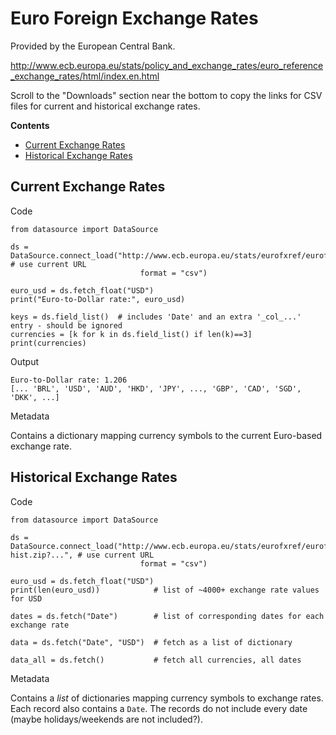 # Euro Foreign Exchange Rates

Provided by the European Central Bank. 

http://www.ecb.europa.eu/stats/policy_and_exchange_rates/euro_reference_exchange_rates/html/index.en.html

Scroll to the "Downloads" section near the bottom to copy the links for CSV files for current and historical exchange rates.

**Contents**
- [Current Exchange Rates](#current-exchange-rates)
- [Historical Exchange Rates](#historical-exchange-rates)


## Current Exchange Rates

Code

````
from datasource import DataSource

ds = DataSource.connect_load("http://www.ecb.europa.eu/stats/eurofxref/eurofxref.zip?...",  # use current URL
                             format = "csv")

euro_usd = ds.fetch_float("USD")
print("Euro-to-Dollar rate:", euro_usd)

keys = ds.field_list()  # includes 'Date' and an extra '_col_...' entry - should be ignored
currencies = [k for k in ds.field_list() if len(k)==3]
print(currencies)
````

Output

````
Euro-to-Dollar rate: 1.206
[... 'BRL', 'USD', 'AUD', 'HKD', 'JPY', ..., 'GBP', 'CAD', 'SGD', 'DKK', ...]
````

Metadata

Contains a dictionary mapping currency symbols to the current Euro-based exchange rate.

## Historical Exchange Rates

Code

````
from datasource import DataSource

ds = DataSource.connect_load("http://www.ecb.europa.eu/stats/eurofxref/eurofxref-hist.zip?...", # use current URL
                             format = "csv")

euro_usd = ds.fetch_float("USD")
print(len(euro_usd))            # list of ~4000+ exchange rate values for USD

dates = ds.fetch("Date")        # list of corresponding dates for each exchange rate

data = ds.fetch("Date", "USD")  # fetch as a list of dictionary

data_all = ds.fetch()           # fetch all currencies, all dates
````


Metadata

Contains a *list* of dictionaries mapping currency symbols to exchange rates. Each record also contains a `Date`. The records do not include every date (maybe holidays/weekends are not included?).

